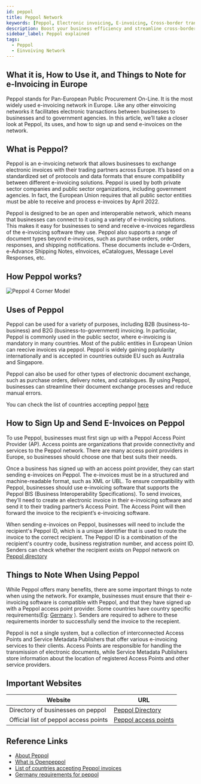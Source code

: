 ```yaml
---
id: peppol
title: Peppol Network
keywords: [Peppol, Electronic invoicing, E-invoicing, Cross-border transactions, Procurement, Country-specific requirements, Digitalization, VAT compliance, Tax regulations, Invoice requirements, E-procurement, European Union, Public sector, Business-to-government (B2G), Business-to-business (B2B), Invoice validation, Invoice processing, Supply chain management, Standards-based interoperability, EDI (Electronic Data Interchange),AP (Accounts Payable), AR (Accounts Receivable), Service providers, Data security, Business efficiency, Cost savings, Data sharing, Interoperability standards, Openpeppol,Digital transformation, OECD]
description: Boost your business efficiency and streamline cross-border transactions with Peppol, the global electronic invoicing standard. Our comprehensive guide covers everything from implementation and benefits to country-specific requirements, VAT compliance, tax regulations, invoice processing, and more. Learn how to achieve cost savings, improve supply chain management, and enhance business-to-government (B2G) and business-to-business (B2B) transactions with this essential e-procurement tool. Discover Peppol's standards-based interoperability, EDI (Electronic Data Interchange), invoice validation, and secure data sharing.
sidebar_label: Peppol explained
tags:
  - Peppol
  - Einvoiving Network
---
```


## What it is, How to Use it, and Things to Note for e-Invoicing in Europe

Peppol stands for Pan-European Public Procurement On-Line. It is the most widely used e-invoicing network in Europe. Like any other einvoicing networks it facilitates electronic transactions between businesses to businesses and to government agencies. In this article, we’ll take a closer look at Peppol, its uses, and how to sign up and send e-invoices on the network.


## What is Peppol?

Peppol is an e-invoicing network that allows businesses to exchange electronic invoices with their trading partners across Europe. It’s based on a standardized set of protocols and data formats that ensure compatibility between different e-invoicing solutions. Peppol is used by both private sector companies and public sector organizations, including government agencies. In fact, the European Union requires that all public sector entities must be able to receive and process e-invoices by April 2022.

Peppol is designed to be an open and interoperable network, which means that businesses can connect to it using a variety of e-invoicing solutions. This makes it easy for businesses to send and receive e-invoices regardless of the e-invoicing software they use. Peppol also supports a range of document types beyond e-invoices, such as purchase orders, order responses, and shipping notifications.  These documents include e-Orders, e-Advance Shipping Notes, eInvoices, eCatalogues, Message Level Responses, etc.

## How Peppol works?

![Peppol 4 Corner Model](/img/einvoicing-peppol-four-corner-model.png)

## Uses of Peppol
Peppol can be used for a variety of purposes, including B2B (business-to-business) and B2G (business-to-government) invoicing. In particular, Peppol is commonly used in the public sector, where e-invoicing is mandatory in many countries. Most of the public entities in European Union can reecive invoices via peppol. Peppol is widely gaining poplularity internationally and is accepted in countries outside EU such as Australia and Singapore. 

Peppol can also be used for other types of electronic document exchange, such as purchase orders, delivery notes, and catalogues. By using Peppol, businesses can streamline their document exchange processes and reduce manual errors.

You can check the list of countries accepting peppol [here](/docs/einvoicing-status-networks/)

## How to Sign Up and Send E-Invoices on Peppol
To use Peppol, businesses must first sign up with a Peppol Access Point Provider (AP). Access points are organizations that provide connectivity and services to the Peppol network. There are many access point providers in Europe, so businesses should choose one that best suits their needs.

Once a business has signed up with an access point provider, they can start sending e-invoices on Peppol. The e-invoices must be in a structured and machine-readable format, such as XML or UBL. To ensure compatibility with Peppol, businesses should use e-invoicing software that supports the Peppol BIS (Business Interoperability Specifications). To send invoices, they’ll need to create an electronic invoice in their e-invoicing software and send it to their trading partner’s Access Point. The Access Point will then forward the invoice to the recipient’s e-invoicing software.

When sending e-invoices on Peppol, businesses will need to include the recipient's Peppol ID, which is a unique identifier that is used to route the invoice to the correct recipient. The Peppol ID is a combination of the recipient's country code, business registration number, and access point ID. Senders can check whether the recipient exists on Peppol network on [Peppol directory](https://directory.peppol.eu/public) 

## Things to Note When Using Peppol
While Peppol offers many benefits, there are some important things to note when using the network. For example, businesses must ensure that their e-invoicing software is compatible with Peppol, and that they have signed up with a Peppol access point provider. Some countries have country specific requirements(Eg: [Germany](/docs/einvoicing/country-wise-requirements-for-peppol#germany) ). Senders are required to adhere to these requirements inorder to successfully send the invoice to the recepient. 

Peppol is not a single system, but a collection of interconnected Access Points and Service Metadata Publishers that offer various e-invoicing services to their clients. Access Points are responsible for handling the transmission of electronic documents, while Service Metadata Publishers store information about the location of registered Access Points and other service providers.

## Important Websites
|Website| URL|
|--|--|
|Directory of businesses on peppol|[Peppol Directory](https://directory.peppol.eu/public)|
|Official list of peppol access points|[Peppol access points](https://peppol.eu/who-is-who/peppol-certified-aps/)|

## Reference Links
* [About Peppol](https://peppol.org/about/)
* [What is Openpeppol](https://peppol.eu/about-openpeppol/what-is-openpeppol/)
* [List of countries accepting Peppol invoices](https://peppol.eu/what-is-peppol/peppol-country-profiles/)
* [Germany requirements for peppol](https://xeinkauf.de/peppol/nationale-anforderungen-im-peppol-netzwerk/)
